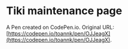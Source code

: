 # Tiki maintenance page

A Pen created on CodePen.io. Original URL: [https://codepen.io/toannk/pen/OJJeagX](https://codepen.io/toannk/pen/OJJeagX).

